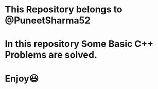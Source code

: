 # This Repository belongs to @PuneetSharma52

# In this repository Some Basic C++ Problems are solved.

# Enjoy😃